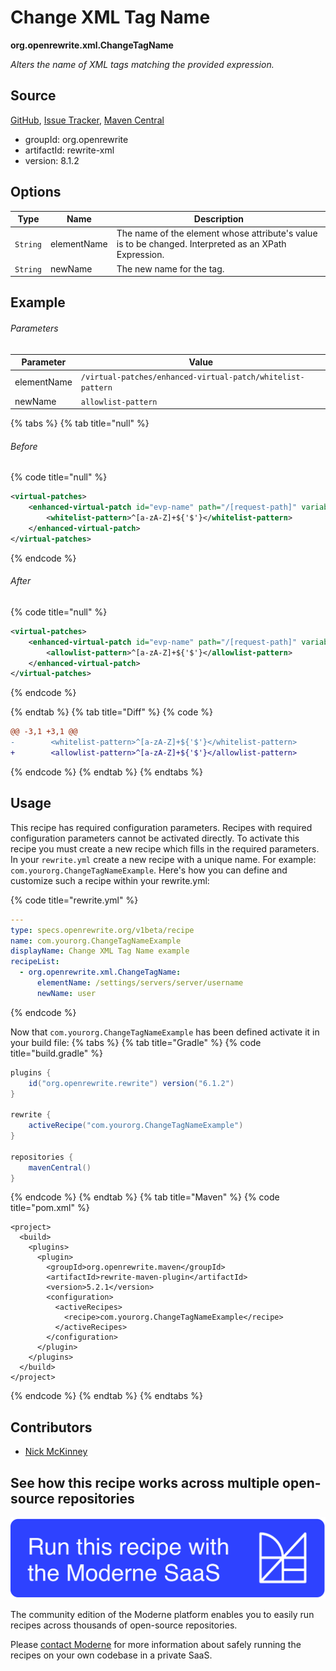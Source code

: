 # Change XML Tag Name

**org.openrewrite.xml.ChangeTagName**

_Alters the name of XML tags matching the provided expression._

## Source

[GitHub](https://github.com/openrewrite/rewrite/blob/main/rewrite-xml/src/main/java/org/openrewrite/xml/ChangeTagName.java), [Issue Tracker](https://github.com/openrewrite/rewrite/issues), [Maven Central](https://central.sonatype.com/artifact/org.openrewrite/rewrite-xml/8.1.2/jar)

* groupId: org.openrewrite
* artifactId: rewrite-xml
* version: 8.1.2

## Options

| Type | Name | Description |
| -- | -- | -- |
| `String` | elementName | The name of the element whose attribute's value is to be changed. Interpreted as an XPath Expression. |
| `String` | newName | The new name for the tag. |

## Example

###### Parameters
| Parameter | Value |
| -- | -- |
|elementName|`/virtual-patches/enhanced-virtual-patch/whitelist-pattern`|
|newName|`allowlist-pattern`|


{% tabs %}
{% tab title="null" %}

###### Before
{% code title="null" %}
```xml
<virtual-patches>
    <enhanced-virtual-patch id="evp-name" path="/[request-path]" variable="request.parameters.[paramName]" message="alphabet validation failed" enableAntisamy="false">
        <whitelist-pattern>^[a-zA-Z]+${'$'}</whitelist-pattern>
    </enhanced-virtual-patch>
</virtual-patches>
```
{% endcode %}

###### After
{% code title="null" %}
```xml
<virtual-patches>
    <enhanced-virtual-patch id="evp-name" path="/[request-path]" variable="request.parameters.[paramName]" message="alphabet validation failed" enableAntisamy="false">
        <allowlist-pattern>^[a-zA-Z]+${'$'}</allowlist-pattern>
    </enhanced-virtual-patch>
</virtual-patches>
```
{% endcode %}

{% endtab %}
{% tab title="Diff" %}
{% code %}
```diff
@@ -3,1 +3,1 @@
-        <whitelist-pattern>^[a-zA-Z]+${'$'}</whitelist-pattern>
+        <allowlist-pattern>^[a-zA-Z]+${'$'}</allowlist-pattern>
```
{% endcode %}
{% endtab %}
{% endtabs %}


## Usage

This recipe has required configuration parameters. Recipes with required configuration parameters cannot be activated directly. To activate this recipe you must create a new recipe which fills in the required parameters. In your `rewrite.yml` create a new recipe with a unique name. For example: `com.yourorg.ChangeTagNameExample`.
Here's how you can define and customize such a recipe within your rewrite.yml:

{% code title="rewrite.yml" %}
```yaml
---
type: specs.openrewrite.org/v1beta/recipe
name: com.yourorg.ChangeTagNameExample
displayName: Change XML Tag Name example
recipeList:
  - org.openrewrite.xml.ChangeTagName:
      elementName: /settings/servers/server/username
      newName: user
```
{% endcode %}

Now that `com.yourorg.ChangeTagNameExample` has been defined activate it in your build file:
{% tabs %}
{% tab title="Gradle" %}
{% code title="build.gradle" %}
```groovy
plugins {
    id("org.openrewrite.rewrite") version("6.1.2")
}

rewrite {
    activeRecipe("com.yourorg.ChangeTagNameExample")
}

repositories {
    mavenCentral()
}
```
{% endcode %}
{% endtab %}
{% tab title="Maven" %}
{% code title="pom.xml" %}
```markup
<project>
  <build>
    <plugins>
      <plugin>
        <groupId>org.openrewrite.maven</groupId>
        <artifactId>rewrite-maven-plugin</artifactId>
        <version>5.2.1</version>
        <configuration>
          <activeRecipes>
            <recipe>com.yourorg.ChangeTagNameExample</recipe>
          </activeRecipes>
        </configuration>
      </plugin>
    </plugins>
  </build>
</project>
```
{% endcode %}
{% endtab %}
{% endtabs %}
## Contributors
* [Nick McKinney](mckinneynicholas@gmail.com)


## See how this recipe works across multiple open-source repositories

[![Moderne Link Image](/.gitbook/assets/ModerneRecipeButton.png)](https://public.moderne.io/recipes/org.openrewrite.xml.ChangeTagName)

The community edition of the Moderne platform enables you to easily run recipes across thousands of open-source repositories.

Please [contact Moderne](https://moderne.io/product) for more information about safely running the recipes on your own codebase in a private SaaS.
